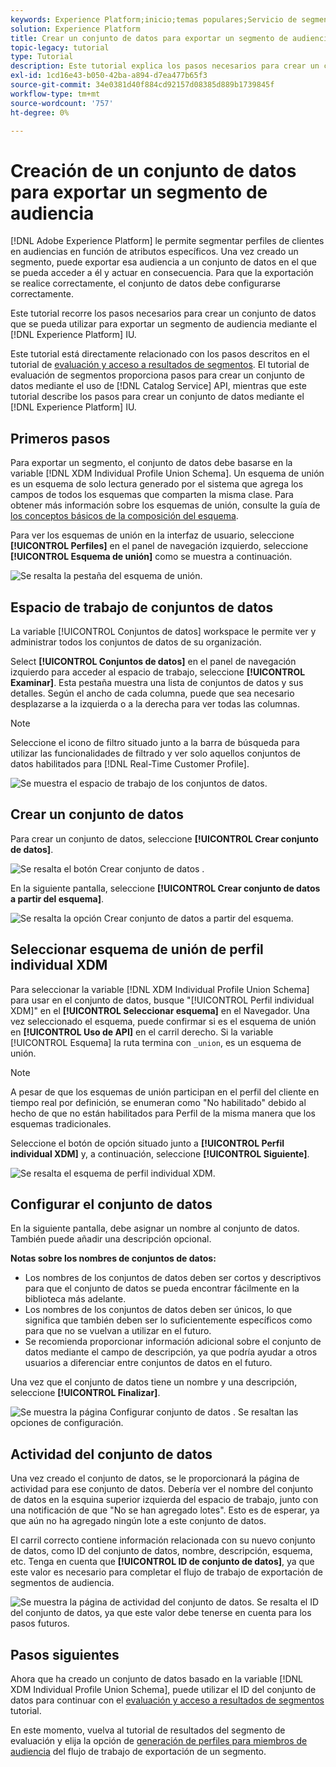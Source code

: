 ```yaml
---
keywords: Experience Platform;inicio;temas populares;Servicio de segmentación;segmentación;Segmentación;crear un conjunto de datos;exportar segmento de audiencia;exportar segmento;
solution: Experience Platform
title: Crear un conjunto de datos para exportar un segmento de audiencia
topic-legacy: tutorial
type: Tutorial
description: Este tutorial explica los pasos necesarios para crear un conjunto de datos que se pueda utilizar para exportar un segmento de audiencia mediante la interfaz de usuario del Experience Platform.
exl-id: 1cd16e43-b050-42ba-a894-d7ea477b65f3
source-git-commit: 34e0381d40f884cd92157d08385d889b1739845f
workflow-type: tm+mt
source-wordcount: '757'
ht-degree: 0%

---
```


# Creación de un conjunto de datos para exportar un segmento de audiencia

[!DNL Adobe Experience Platform] le permite segmentar perfiles de clientes en audiencias en función de atributos específicos. Una vez creado un segmento, puede exportar esa audiencia a un conjunto de datos en el que se pueda acceder a él y actuar en consecuencia. Para que la exportación se realice correctamente, el conjunto de datos debe configurarse correctamente.

Este tutorial recorre los pasos necesarios para crear un conjunto de datos que se pueda utilizar para exportar un segmento de audiencia mediante el [!DNL Experience Platform] IU.

Este tutorial está directamente relacionado con los pasos descritos en el tutorial de [evaluación y acceso a resultados de segmentos](./evaluate-a-segment.md). El tutorial de evaluación de segmentos proporciona pasos para crear un conjunto de datos mediante el uso de [!DNL Catalog Service] API, mientras que este tutorial describe los pasos para crear un conjunto de datos mediante el [!DNL Experience Platform] IU.

## Primeros pasos

Para exportar un segmento, el conjunto de datos debe basarse en la variable [!DNL XDM Individual Profile Union Schema]. Un esquema de unión es un esquema de solo lectura generado por el sistema que agrega los campos de todos los esquemas que comparten la misma clase. Para obtener más información sobre los esquemas de unión, consulte la guía de [los conceptos básicos de la composición del esquema](../../xdm/schema/composition.md#union).

Para ver los esquemas de unión en la interfaz de usuario, seleccione **[!UICONTROL Perfiles]** en el panel de navegación izquierdo, seleccione **[!UICONTROL Esquema de unión]** como se muestra a continuación.

![Se resalta la pestaña del esquema de unión.](../images/tutorials/segment-export-dataset/union.png)

## Espacio de trabajo de conjuntos de datos

La variable [!UICONTROL Conjuntos de datos] workspace le permite ver y administrar todos los conjuntos de datos de su organización.

Select **[!UICONTROL Conjuntos de datos]** en el panel de navegación izquierdo para acceder al espacio de trabajo, seleccione **[!UICONTROL Examinar]**. Esta pestaña muestra una lista de conjuntos de datos y sus detalles. Según el ancho de cada columna, puede que sea necesario desplazarse a la izquierda o a la derecha para ver todas las columnas.

>[!NOTE]
>
>Seleccione el icono de filtro situado junto a la barra de búsqueda para utilizar las funcionalidades de filtrado y ver solo aquellos conjuntos de datos habilitados para [!DNL Real-Time Customer Profile].

![Se muestra el espacio de trabajo de los conjuntos de datos.](../images/tutorials/segment-export-dataset/browse.png)

## Crear un conjunto de datos

Para crear un conjunto de datos, seleccione **[!UICONTROL Crear conjunto de datos]**.

![Se resalta el botón Crear conjunto de datos .](../images/tutorials/segment-export-dataset/create-dataset.png)

En la siguiente pantalla, seleccione **[!UICONTROL Crear conjunto de datos a partir del esquema]**.

![Se resalta la opción Crear conjunto de datos a partir del esquema.](../images/tutorials/segment-export-dataset/create-from-schema.png)

## Seleccionar esquema de unión de perfil individual XDM

Para seleccionar la variable [!DNL XDM Individual Profile Union Schema] para usar en el conjunto de datos, busque &quot;[!UICONTROL Perfil individual XDM]&quot; en el **[!UICONTROL Seleccionar esquema]** en el Navegador. Una vez seleccionado el esquema, puede confirmar si es el esquema de unión en **[!UICONTROL Uso de API]** en el carril derecho. Si la variable [!UICONTROL Esquema] la ruta termina con `_union`, es un esquema de unión.

>[!NOTE]
>
>A pesar de que los esquemas de unión participan en el perfil del cliente en tiempo real por definición, se enumeran como &quot;No habilitado&quot; debido al hecho de que no están habilitados para Perfil de la misma manera que los esquemas tradicionales.

Seleccione el botón de opción situado junto a **[!UICONTROL Perfil individual XDM]** y, a continuación, seleccione **[!UICONTROL Siguiente]**.

![Se resalta el esquema de perfil individual XDM.](../images/tutorials/segment-export-dataset/select-schema.png)

## Configurar el conjunto de datos

En la siguiente pantalla, debe asignar un nombre al conjunto de datos. También puede añadir una descripción opcional.

**Notas sobre los nombres de conjuntos de datos:**

* Los nombres de los conjuntos de datos deben ser cortos y descriptivos para que el conjunto de datos se pueda encontrar fácilmente en la biblioteca más adelante.
* Los nombres de los conjuntos de datos deben ser únicos, lo que significa que también deben ser lo suficientemente específicos como para que no se vuelvan a utilizar en el futuro.
* Se recomienda proporcionar información adicional sobre el conjunto de datos mediante el campo de descripción, ya que podría ayudar a otros usuarios a diferenciar entre conjuntos de datos en el futuro.

Una vez que el conjunto de datos tiene un nombre y una descripción, seleccione **[!UICONTROL Finalizar]**.

![Se muestra la página Configurar conjunto de datos . Se resaltan las opciones de configuración.](../images/tutorials/segment-export-dataset/configure-dataset.png)

## Actividad del conjunto de datos

Una vez creado el conjunto de datos, se le proporcionará la página de actividad para ese conjunto de datos. Debería ver el nombre del conjunto de datos en la esquina superior izquierda del espacio de trabajo, junto con una notificación de que &quot;No se han agregado lotes&quot;. Esto es de esperar, ya que aún no ha agregado ningún lote a este conjunto de datos.

El carril correcto contiene información relacionada con su nuevo conjunto de datos, como ID del conjunto de datos, nombre, descripción, esquema, etc. Tenga en cuenta que **[!UICONTROL ID de conjunto de datos]**, ya que este valor es necesario para completar el flujo de trabajo de exportación de segmentos de audiencia.

![Se muestra la página de actividad del conjunto de datos. Se resalta el ID del conjunto de datos, ya que este valor debe tenerse en cuenta para los pasos futuros.](../images/tutorials/segment-export-dataset/activity.png)

## Pasos siguientes

Ahora que ha creado un conjunto de datos basado en la variable [!DNL XDM Individual Profile Union Schema], puede utilizar el ID del conjunto de datos para continuar con el [evaluación y acceso a resultados de segmentos](./evaluate-a-segment.md) tutorial.

En este momento, vuelva al tutorial de resultados del segmento de evaluación y elija la opción de [generación de perfiles para miembros de audiencia](./evaluate-a-segment.md#generate-profiles) del flujo de trabajo de exportación de un segmento.
